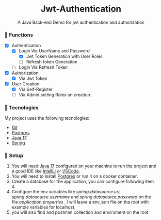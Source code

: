 <h1 align="center">Jwt-Authentication </h1>

<p align="center">A Java Back-end Demo for jwt authentication and authorization</p>

### :pushpin: Functions

- [x] Authentication
    - [x] Login Via UserName and Password
        - [x] Jwt Token Generation with User Roles
        - [ ] Refresh token Generation
    - [ ] Login Via  Refresh Token
- [x] Authorization
    - [x] Via Jwt Token
- [x] User Creation
    - [x] Via Self-Register
    - [ ] Via Admin setting Roles on creation.

### :dart: Tecnologies

My project uses the following tecnologies:

- [Git](https://git-scm.com)
- [Postgres](https://www.postgresql.org/download/)
- [Java 17](https://www.oracle.com/java/technologies/javase/jdk17-archive-downloads.html)
- [Spring](https://spring.io/)

### :rocket: Setup
1. You will need [Java 17](https://www.oracle.com/java/technologies/javase/jdk17-archive-downloads.html) configured on your machine to run the project and a good IDE like [IntelliJ](https://www.jetbrains.com/pt-br/id) or [VSCode](https://code.visualstudio.com/).
2. You will need to install [Postgres](https://www.postgresql.org/download/) or run it on a docker container.
3. Create a database for the application, you can configure following item 4.
4. Configure the env variables like *spring.datasource.url*, *spring.datasource.username* and *spring.datasource.password* on the file *application.properties* . I will leave a env.json file on the root with example variables for localhost.
5. you will also find and postman collection and enviroment on the root